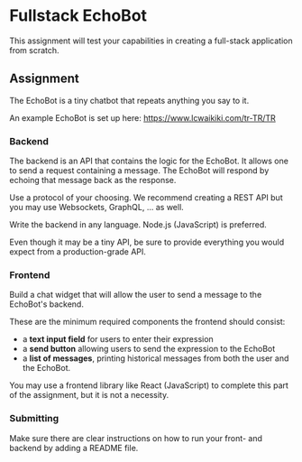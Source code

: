 # Fullstack EchoBot

This assignment will test your capabilities in creating a full-stack application from scratch.

## Assignment

The EchoBot is a tiny chatbot that repeats anything you say to it.

An example EchoBot is set up here: https://www.lcwaikiki.com/tr-TR/TR

### Backend

The backend is an API that contains the logic for the EchoBot. It allows one to send a request containing a message. The EchoBot will respond by echoing that message back as the response.

Use a protocol of your choosing. We recommend creating a REST API but you may use Websockets, GraphQL, ... as well.

Write the backend in any language. Node.js (JavaScript) is preferred.

Even though it may be a tiny API, be sure to provide everything you would expect from a production-grade API.

### Frontend

Build a chat widget that will allow the user to send a message to the EchoBot's backend.

These are the minimum required components the frontend should consist:

- a **text input field** for users to enter their expression
- a **send button** allowing users to send the expression to the EchoBot
- a **list of messages**, printing historical messages from both the user and the EchoBot.

You may use a frontend library like React (JavaScript) to complete this part of the assignment, but it is not a necessity.

### Submitting

Make sure there are clear instructions on how to run your front- and backend by adding a README file.
